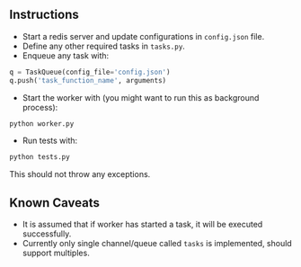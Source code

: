 ## Instructions

- Start a redis server and update configurations in `config.json` file.
- Define any other required tasks in `tasks.py`.
- Enqueue any task with:
```python
q = TaskQueue(config_file='config.json')
q.push('task_function_name', arguments)
```
- Start the worker with (you might want to run this as background process):
```bash
python worker.py
```
- Run tests with:
```bash
python tests.py
```
This should not throw any exceptions.

## Known Caveats

- It is assumed that if worker has started a task, it will be executed
successfully.
- Currently only single channel/queue called `tasks` is implemented, should
support multiples.
